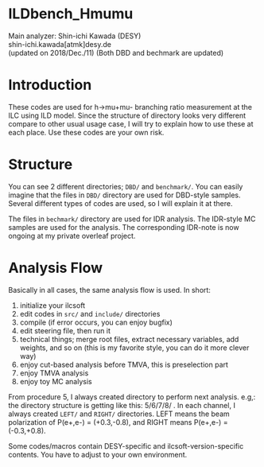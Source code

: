 # ILDbench_Hmumu
Main analyzer: Shin-ichi Kawada (DESY)  
shin-ichi.kawada[atmk]desy.de  
(updated on 2018/Dec./11)
(Both DBD and bechmark are updated)

# Introduction
These codes are used for h->mu+mu- branching ratio measurement at the ILC using ILD model.
Since the structure of directory looks very different compare to other usual usage case, I will try to explain how to use these at each place.
Use these codes are your own risk.

# Structure
You can see 2 different directories; `DBD/` and `benchmark/`.
You can easily imagine that the files in `DBD/` directory are used for DBD-style samples.
Several different types of codes are used, so I will explain it at there.

The files in `bechmark/` directory are used for IDR analysis.
The IDR-style MC samples are used for the analysis.
The corresponding IDR-note is now ongoing at my private overleaf project.

# Analysis Flow
Basically in all cases, the same analysis flow is used.
In short:
1. initialize your ilcsoft
2. edit codes in `src/` and `include/` directories
3. compile (if error occurs, you can enjoy bugfix)
4. edit steering file, then run it
5. technical things; merge root files, extract necessary variables, add weights, and so on (this is my favorite style, you can do it more clever way)
6. enjoy cut-based analysis before TMVA, this is preselection part
7. enjoy TMVA analysis
8. enjoy toy MC analysis

From procedure 5, I always created directory to perform next analysis. e.g,: the directory structure is getting like this: 5/6/7/8/ .
In each channel, I always created `LEFT/` and `RIGHT/` directories.
LEFT means the beam polarization of P(e+,e-) = (+0.3,-0.8), and RIGHT means P(e+,e-) = (-0.3,+0.8).

Some codes/macros contain DESY-specific and ilcsoft-version-specific contents.
You have to adjust to your own environment.
